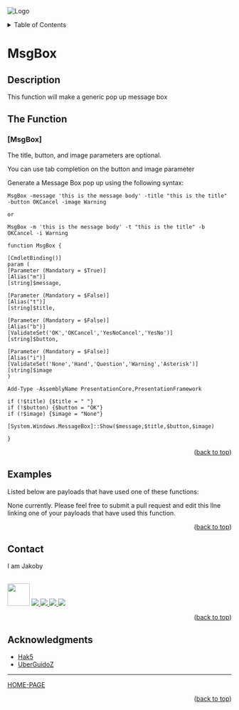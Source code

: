 ![Logo](https://github.com/I-Am-Jakoby/hak5-submissions/blob/main/Assets/logo-170-px.png?raw=true)

<!-- TABLE OF CONTENTS -->
<details>
  <summary>Table of Contents</summary>
  <ol>
    <li><a href="#Description">Description</a></li>
    <li><a href="#The-Function">The Function</a></li>
    <li><a href="#Examples">Examples</a></li>
    <li><a href="#Contact">Contact</a></li>
    <li><a href="#Acknowledgments">Acknowledgments</a></li>
  </ol>
</details>

# MsgBox

## Description

This function will make a generic pop up message box 

## The Function

### [MsgBox] 

The title, button, and image parameters are optional.

You can use tab completion on the button and image parameter

Generate a Message Box pop up using the following syntax: 

 ```
MsgBox -message 'this is the message body' -title "this is the title" -button OKCancel -image Warning

or

MsgBox -m 'this is the message body' -t "this is the title" -b OKCancel -i Warning
```

```
function MsgBox {

[CmdletBinding()]
param (	
[Parameter (Mandatory = $True)]
[Alias("m")]
[string]$message,

[Parameter (Mandatory = $False)]
[Alias("t")]
[string]$title,

[Parameter (Mandatory = $False)]
[Alias("b")]
[ValidateSet('OK','OKCancel','YesNoCancel','YesNo')]
[string]$button,

[Parameter (Mandatory = $False)]
[Alias("i")]
[ValidateSet('None','Hand','Question','Warning','Asterisk')]
[string]$image
)

Add-Type -AssemblyName PresentationCore,PresentationFramework

if (!$title) {$title = " "}
if (!$button) {$button = "OK"}
if (!$image) {$image = "None"}

[System.Windows.MessageBox]::Show($message,$title,$button,$image)

}
```

<p align="right">(<a href="#top">back to top</a>)</p>


## Examples 
[//]: # (Examples of scripts that have used your function) 
Listed below are payloads that have used one of these functions:

None currently. Please feel free to submit a pull request and edit this llne linking one of your payloads that have used this function.


<p align="right">(<a href="#top">back to top</a>)</p>

<!-- CONTACT -->
## Contact

I am Jakoby
  <p><br/>

  <img src="https://media.giphy.com/media/VgCDAzcKvsR6OM0uWg/giphy.gif" width="50"> 

  <a href="https://github.com/I-Am-Jakoby/">
    <img src="https://img.shields.io/badge/GitHub-I--Am--Jakoby-blue">
  </a>

  <a href="https://www.instagram.com/i_am_jakoby/">
    <img src="https://img.shields.io/badge/Instagram-i__am__jakoby-red">
  </a>

  <a href="https://twitter.com/I_Am_Jakoby/">
    <img src="https://img.shields.io/badge/Twitter-I__Am__Jakoby-blue">
  </a>

  <a href="https://www.youtube.com/c/IamJakoby/">
    <img src="https://img.shields.io/badge/YouTube-I_am_Jakoby-red">
  </a>

</p>



<p align="right">(<a href="#top">back to top</a>)</p>

<!-- ACKNOWLEDGMENTS -->
## Acknowledgments

* [Hak5](https://hak5.org/)
* [UberGuidoZ](https://github.com/UberGuidoZ)

***

[HOME-PAGE](https://github.com/I-Am-Jakoby/PowerShell-for-Hackers)

<p align="right">(<a href="#top">back to top</a>)</p>
